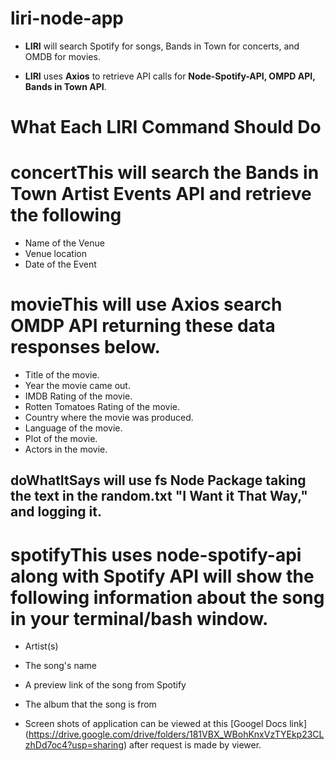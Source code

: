 # liri-node-app

* **LIRI** will search Spotify for songs, Bands in Town for concerts, and OMDB for movies.

* **LIRI** uses **Axios** to retrieve API calls for **Node-Spotify-API, OMPD API, Bands in Town API**.

# What Each LIRI Command Should Do 

# **concertThis** will search the Bands in Town Artist Events API and retrieve the following 
* Name of the Venue
* Venue location
* Date of the Event

# **movieThis** will use **Axios** search **OMDP API**  returning these data responses below.

* Title of the movie.
* Year the movie came out.
* IMDB Rating of the movie.
* Rotten Tomatoes Rating of the movie.
* Country where the movie was produced.
* Language of the movie.
* Plot of the movie.
* Actors in the movie.

## **doWhatItSays** will use **fs Node Package** taking the text in the **random.txt** "I Want it That Way," and logging it.

# **spotifyThis** uses **node-spotify-api** along with **Spotify API** will show the following information about the song in your terminal/bash window.

* Artist(s)
* The song's name
* A preview link of the song from Spotify
* The album that the song is from

* Screen shots of application can be viewed at this [Googel Docs link]  (https://drive.google.com/drive/folders/181VBX_WBohKnxVzTYEkp23CLzhDd7oc4?usp=sharing) after request is made by viewer.
